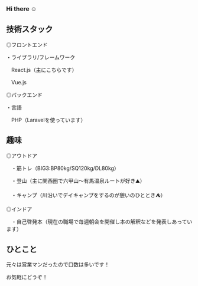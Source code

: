 ### Hi there ☺




## 技術スタック

◎フロントエンド

・ライブラリ/フレームワーク

　React.js（主にこちらです）

　Vue.js

 ◎バックエンド
 
 ・言語
 
 　PHP（Laravelを使っています）
  
  
## 趣味

◎アウトドア

　・筋トレ（BIG3:BP80kg/SQ120kg/DL80kg）
 
　・登山（主に関西圏で六甲山～有馬温泉ルートが好き⛰）
 
　・キャンプ（川沿いでデイキャンプをするのが憩いのひととき⛺）

◎インドア

　・自己啓発本（現在の職場で毎週朝会を開催し本の解釈などを発表しあっています）
 
## ひとこと

元々は営業マンだったので口数は多いです！

お気軽にどうぞ！


<!--
**DJMasaru/DJMasaru** is a ✨ _special_ ✨ repository because its `README.md` (this file) appears on your GitHub profile.

Here are some ideas to get you started:

- 🔭 I’m currently working on ...
- 🌱 I’m currently learning ...
- 👯 I’m looking to collaborate on ...
- 🤔 I’m looking for help with ...
- 💬 Ask me about ...
- 📫 How to reach me: ...
- 😄 Pronouns: ...
- ⚡ Fun fact: ...
-->
